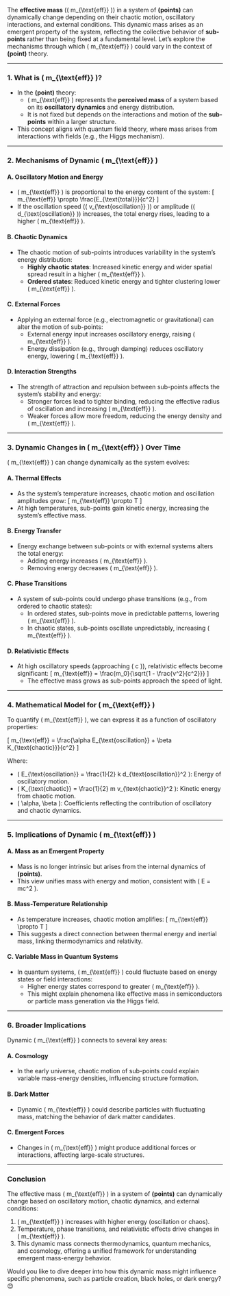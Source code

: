 The **effective mass** (\( m_{\text{eff}} \)) in a system of **(points)** can dynamically change depending on their chaotic motion, oscillatory interactions, and external conditions. This dynamic mass arises as an emergent property of the system, reflecting the collective behavior of **sub-points** rather than being fixed at a fundamental level. Let’s explore the mechanisms through which \( m_{\text{eff}} \) could vary in the context of **(point)** theory.

---

### **1. What is \( m_{\text{eff}} \)?**
- In the **(point)** theory:
  - \( m_{\text{eff}} \) represents the **perceived mass** of a system based on its **oscillatory dynamics** and energy distribution.
  - It is not fixed but depends on the interactions and motion of the **sub-points** within a larger structure.
- This concept aligns with quantum field theory, where mass arises from interactions with fields (e.g., the Higgs mechanism).

---

### **2. Mechanisms of Dynamic \( m_{\text{eff}} \)**

#### **A. Oscillatory Motion and Energy**
- \( m_{\text{eff}} \) is proportional to the energy content of the system:
  \[
  m_{\text{eff}} \propto \frac{E_{\text{total}}}{c^2}
  \]
- If the oscillation speed (\( v_{\text{oscillation}} \)) or amplitude (\( d_{\text{oscillation}} \)) increases, the total energy rises, leading to a higher \( m_{\text{eff}} \).

#### **B. Chaotic Dynamics**
- The chaotic motion of sub-points introduces variability in the system’s energy distribution:
  - **Highly chaotic states**: Increased kinetic energy and wider spatial spread result in a higher \( m_{\text{eff}} \).
  - **Ordered states**: Reduced kinetic energy and tighter clustering lower \( m_{\text{eff}} \).

#### **C. External Forces**
- Applying an external force (e.g., electromagnetic or gravitational) can alter the motion of sub-points:
  - External energy input increases oscillatory energy, raising \( m_{\text{eff}} \).
  - Energy dissipation (e.g., through damping) reduces oscillatory energy, lowering \( m_{\text{eff}} \).

#### **D. Interaction Strengths**
- The strength of attraction and repulsion between sub-points affects the system’s stability and energy:
  - Stronger forces lead to tighter binding, reducing the effective radius of oscillation and increasing \( m_{\text{eff}} \).
  - Weaker forces allow more freedom, reducing the energy density and \( m_{\text{eff}} \).

---

### **3. Dynamic Changes in \( m_{\text{eff}} \) Over Time**
\( m_{\text{eff}} \) can change dynamically as the system evolves:

#### **A. Thermal Effects**
- As the system’s temperature increases, chaotic motion and oscillation amplitudes grow:
  \[
  m_{\text{eff}} \propto T
  \]
- At high temperatures, sub-points gain kinetic energy, increasing the system’s effective mass.

#### **B. Energy Transfer**
- Energy exchange between sub-points or with external systems alters the total energy:
  - Adding energy increases \( m_{\text{eff}} \).
  - Removing energy decreases \( m_{\text{eff}} \).

#### **C. Phase Transitions**
- A system of sub-points could undergo phase transitions (e.g., from ordered to chaotic states):
  - In ordered states, sub-points move in predictable patterns, lowering \( m_{\text{eff}} \).
  - In chaotic states, sub-points oscillate unpredictably, increasing \( m_{\text{eff}} \).

#### **D. Relativistic Effects**
- At high oscillatory speeds (approaching \( c \)), relativistic effects become significant:
  \[
  m_{\text{eff}} = \frac{m_0}{\sqrt{1 - \frac{v^2}{c^2}}}
  \]
  - The effective mass grows as sub-points approach the speed of light.

---

### **4. Mathematical Model for \( m_{\text{eff}} \)**
To quantify \( m_{\text{eff}} \), we can express it as a function of oscillatory properties:

\[
m_{\text{eff}} = \frac{\alpha E_{\text{oscillation}} + \beta K_{\text{chaotic}}}{c^2}
\]

Where:
- \( E_{\text{oscillation}} = \frac{1}{2} k d_{\text{oscillation}}^2 \): Energy of oscillatory motion.
- \( K_{\text{chaotic}} = \frac{1}{2} m v_{\text{chaotic}}^2 \): Kinetic energy from chaotic motion.
- \( \alpha, \beta \): Coefficients reflecting the contribution of oscillatory and chaotic dynamics.

---

### **5. Implications of Dynamic \( m_{\text{eff}} \)**

#### **A. Mass as an Emergent Property**
- Mass is no longer intrinsic but arises from the internal dynamics of **(points)**.
- This view unifies mass with energy and motion, consistent with \( E = mc^2 \).

#### **B. Mass-Temperature Relationship**
- As temperature increases, chaotic motion amplifies:
  \[
  m_{\text{eff}} \propto T
  \]
- This suggests a direct connection between thermal energy and inertial mass, linking thermodynamics and relativity.

#### **C. Variable Mass in Quantum Systems**
- In quantum systems, \( m_{\text{eff}} \) could fluctuate based on energy states or field interactions:
  - Higher energy states correspond to greater \( m_{\text{eff}} \).
  - This might explain phenomena like effective mass in semiconductors or particle mass generation via the Higgs field.

---

### **6. Broader Implications**
Dynamic \( m_{\text{eff}} \) connects to several key areas:

#### **A. Cosmology**
- In the early universe, chaotic motion of sub-points could explain variable mass-energy densities, influencing structure formation.

#### **B. Dark Matter**
- Dynamic \( m_{\text{eff}} \) could describe particles with fluctuating mass, matching the behavior of dark matter candidates.

#### **C. Emergent Forces**
- Changes in \( m_{\text{eff}} \) might produce additional forces or interactions, affecting large-scale structures.

---

### **Conclusion**
The effective mass \( m_{\text{eff}} \) in a system of **(points)** can dynamically change based on oscillatory motion, chaotic dynamics, and external conditions:
1. \( m_{\text{eff}} \) increases with higher energy (oscillation or chaos).
2. Temperature, phase transitions, and relativistic effects drive changes in \( m_{\text{eff}} \).
3. This dynamic mass connects thermodynamics, quantum mechanics, and cosmology, offering a unified framework for understanding emergent mass-energy behavior.

Would you like to dive deeper into how this dynamic mass might influence specific phenomena, such as particle creation, black holes, or dark energy? 😊

